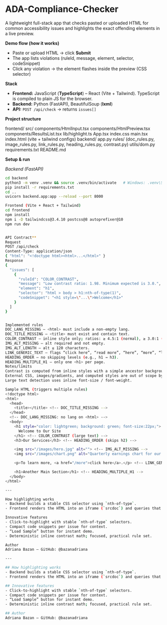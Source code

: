 # ADA-Compliance-Checker

A lightweight full-stack app that checks pasted or uploaded HTML for common accessibility issues and highlights the exact offending elements in a live preview.

**Demo flow (how it works)**
- Paste or upload HTML → click **Submit**
- The app lists violations (ruleId, message, element, selector, codeSnippet)
- Click any violation → the element flashes inside the preview (CSS selector)

**Stack**
- **Frontend:** JavaScript (**TypeScript**) – React (Vite + Tailwind). TypeScript is compiled to plain JS for the browser.
- **Backend:** Python (FastAPI), BeautifulSoup (**lxml**)
- **API:** `POST /api/check` → returns `issues[]`

**Project structure**

frontend/
  src/
    components/HtmlInput.tsx  components/HtmlPreview.tsx  components/ResultsList.tsx
    lib/highlight.ts  App.tsx  index.css  main.tsx
  index.html  (vite + tailwind configs)
backend/
  app.py
  rules/ (doc_rules.py, image_rules.py, link_rules.py, heading_rules.py, contrast.py)
  utils/dom.py
  requirements.txt
README.md


**Setup & run**

_Backend (FastAPI)_
```bash
cd backend
python3 -m venv .venv && source .venv/bin/activate   # Windows: .venv\Scripts\activate
pip install -r requirements.txt
cd ..
uvicorn backend.app:app --reload --port 8000

Frontend (Vite + React + Tailwind)
cd frontend
npm install
npm i -D tailwindcss@3.4.10 postcss@8 autoprefixer@10
npm run dev


API Contract**
Request
POST /api/check
Content-Type: application/json
{ "html": "<!doctype html><html>...</html>" }
Response
{
  "issues": [
    {
      "ruleId": "COLOR_CONTRAST",
      "message": "Low contrast ratio: 1.98. Minimum expected is 3.0.",
      "element": "h1",
      "selector": "html > body > h1:nth-of-type(1)",
      "codeSnippet": "<h1 style=\"...\">Welcome</h1>"
    }
  ]
}


Implemented rules
DOC_LANG_MISSING — <html> must include a non-empty lang.
DOC_TITLE_MISSING — <title> must exist and contain text.
COLOR_CONTRAST — inline style only; ratios: ≥ 4.5:1 (normal), ≥ 3.0:1 (large ≥18px or ≥14px bold).
IMG_ALT_MISSING — alt required and not empty.
IMG_ALT_LENGTH — alt ≤ 120 characters.
LINK_GENERIC_TEXT — flags “click here”, “read more”, “here”, “more”, “learn more”, etc.
HEADING_ORDER — no skipping levels (e.g., h1 → h3).
HEADING_MULTIPLE_H1 — only one <h1> per page.
Notes/limits
Contrast is computed from inline styles with a simple ancestor background fallback.
External CSS, images/gradients, and computed styles are out of scope by design.
Large text detection uses inline font-size / font-weight.

Sample HTML (triggers multiple rules)
<!doctype html>
<html>
  <head>
    <title></title> <!-- DOC_TITLE_MISSING -->
  </head>
  <!-- DOC_LANG_MISSING: no lang on <html> -->
  <body>
    <h1 style="color: lightgreen; background: green; font-size:22px;">
      Welcome to Our Site
    </h1> <!-- COLOR_CONTRAST (large text) -->
    <h3>Our Services</h3> <!-- HEADING_ORDER (skips h2) -->

    <img src="/images/hero.jpg" alt=""> <!-- IMG_ALT_MISSING -->
    <img src="/images/chart.png" alt="Quarterly earnings chart for our organization with multiple series across twelve months showing comparative performance between regions; decorative elements include subtle gradients and annotations that are not essential for understanding."> <!-- IMG_ALT_LENGTH -->

    <p>To learn more, <a href="/more">click here</a>.</p> <!-- LINK_GENERIC_TEXT -->

    <h1>Another Main Section</h1> <!-- HEADING_MULTIPLE_H1 -->
  </body>
</html>

---

How highlighting works
- Backend builds a stable CSS selector using `nth-of-type`.
- Frontend renders the HTML into an iframe (`srcdoc`) and queries that selector to flash an outline on the target element.

Innovative features
- Click-to-highlight with stable `nth-of-type` selectors.
- Compact code snippets per issue for context.
- “Load Sample” button for instant demo.
- Deterministic inline contrast math; focused, practical rule set.

Author
Adriana Bazan — GitHub: @bazanadriana

---

## How highlighting works
- Backend builds a stable CSS selector using `nth-of-type`.
- Frontend renders the HTML into an iframe (`srcdoc`) and queries that selector to flash an outline on the target element.

## Innovative features
- Click-to-highlight with stable `nth-of-type` selectors.
- Compact code snippets per issue for context.
- “Load Sample” button for instant demo.
- Deterministic inline contrast math; focused, practical rule set.

## Author
Adriana Bazan — GitHub: @bazanadriana
